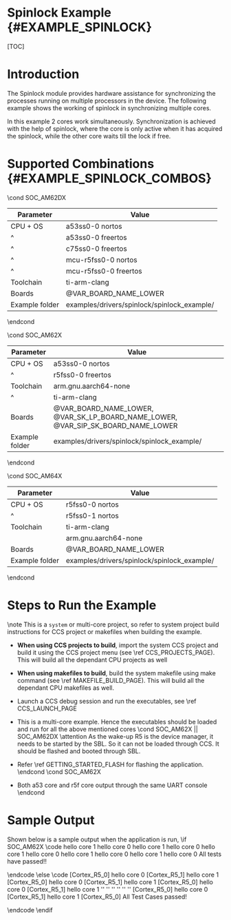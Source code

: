 #  Spinlock Example {#EXAMPLE_SPINLOCK}

[TOC]

# Introduction

The Spinlock module provides hardware assistance for synchronizing the processes running on multiple processors in the device.
The following example shows the working of spinlock in synchronizing multiple cores.

In this example 2 cores work simultaneously. Synchronization is achieved with the help of spinlock,
where the core is only active when it has acquired the spinlock, while the other core waits till the lock if free.


# Supported Combinations {#EXAMPLE_SPINLOCK_COMBOS}


\cond SOC_AM62DX

 Parameter      | Value
 ---------------|-----------
 CPU + OS       | a53ss0-0 nortos
 ^              | a53ss0-0 freertos
 ^              | c75ss0-0 freertos
 ^              | mcu-r5fss0-0 nortos
 ^              | mcu-r5fss0-0 freertos
 Toolchain      | ti-arm-clang
 Boards         | @VAR_BOARD_NAME_LOWER
 Example folder | examples/drivers/spinlock/spinlock_example/

\endcond

\cond SOC_AM62X

 Parameter      | Value
 ---------------|-----------
 CPU + OS       | a53ss0-0 nortos
 ^              | r5fss0-0 freertos
 Toolchain      | arm.gnu.aarch64-none
 ^              |ti-arm-clang
 Boards         | @VAR_BOARD_NAME_LOWER, @VAR_SK_LP_BOARD_NAME_LOWER, @VAR_SIP_SK_BOARD_NAME_LOWER
 Example folder | examples/drivers/spinlock/spinlock_example/

\endcond

\cond SOC_AM64X

 Parameter      | Value
 ---------------|-----------
 CPU + OS       | r5fss0-0 nortos
 ^              | r5fss0-1 nortos
 Toolchain      | ti-arm-clang
                | arm.gnu.aarch64-none
 Boards         | @VAR_BOARD_NAME_LOWER
 Example folder | examples/drivers/spinlock/spinlock_example/

\endcond
# Steps to Run the Example

\note This is a `system` or multi-core project, so refer to system project build instructions for CCS project or makefiles when building the example.

- **When using CCS projects to build**, import the system CCS project
  and build it using the CCS project menu (see \ref CCS_PROJECTS_PAGE). This will build all the dependant CPU projects as well
- **When using makefiles to build**, build the system makefile using
  make command (see \ref MAKEFILE_BUILD_PAGE). This will build all the dependant CPU makefiles as well.
- Launch a CCS debug session and run the executables, see \ref CCS_LAUNCH_PAGE
- This is a multi-core example. Hence the executables should be loaded and run for all the above mentioned cores
\cond SOC_AM62X || SOC_AM62DX
\attention As the wake-up R5 is the device manager, it needs to be started by the SBL.
So it can not be loaded through CCS. It should be flashed and booted through SBL.

- Refer \ref GETTING_STARTED_FLASH for flashing the application.
\endcond
\cond SOC_AM62X
- Both a53 core and r5f core output through the same UART console
\endcond
# Sample Output

Shown below is a sample output when the application is run,
\if SOC_AM62X
\code
hello core 1
hello core 0
hello core 1
hello core 0
hello core 1
hello core 0
hello core 1
hello core 0
hello core 1
hello core 0
All tests have passed!!

\endcode
\else
\code
[Cortex_R5_0] hello core 0
[Cortex_R5_1] hello core 1
[Cortex_R5_0] hello core 0
[Cortex_R5_1] hello core 1
[Cortex_R5_0] hello core 0
[Cortex_R5_1] hello core 1
'' ''
'' ''
'' ''
[Cortex_R5_0] hello core 0
[Cortex_R5_1] hello core 1
[Cortex_R5_0] All Test Cases passed!

\endcode
\endif